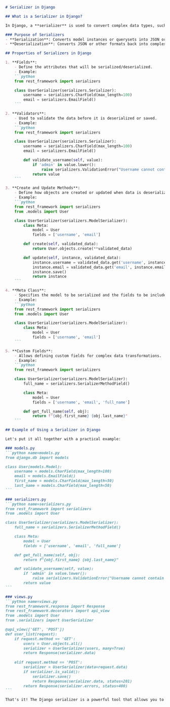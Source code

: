 ````markdown name=serializer_in_django.md
# Serializer in Django

## What is a Serializer in Django?

In Django, a **serializer** is used to convert complex data types, such as querysets and model instances, into native Python data types that can then be easily rendered into JSON, XML, or other content types. Serializers also provide deserialization, allowing parsed data to be converted back into complex types, after first validating the incoming data.

### Purpose of Serializers
- **Serialization**: Converts model instances or querysets into JSON or other formats for API responses.
- **Deserialization**: Converts JSON or other formats back into complex data types for use within Django, including validation.

## Properties of Serializers in Django

1. **Fields**:
    - Define the attributes that will be serialized/deserialized.
    - Example:
    ```python
    from rest_framework import serializers

    class UserSerializer(serializers.Serializer):
        username = serializers.CharField(max_length=100)
        email = serializers.EmailField()
    ```

2. **Validators**:
    - Used to validate the data before it is deserialized or saved.
    - Example:
    ```python
    from rest_framework import serializers

    class UserSerializer(serializers.Serializer):
        username = serializers.CharField(max_length=100)
        email = serializers.EmailField()

        def validate_username(self, value):
            if 'admin' in value.lower():
                raise serializers.ValidationError("Username cannot contain 'admin'")
            return value
    ```

3. **Create and Update Methods**:
    - Define how objects are created or updated when data is deserialized.
    - Example:
    ```python
    from rest_framework import serializers
    from .models import User

    class UserSerializer(serializers.ModelSerializer):
        class Meta:
            model = User
            fields = ['username', 'email']

        def create(self, validated_data):
            return User.objects.create(**validated_data)

        def update(self, instance, validated_data):
            instance.username = validated_data.get('username', instance.username)
            instance.email = validated_data.get('email', instance.email)
            instance.save()
            return instance
    ```

4. **Meta Class**:
    - Specifies the model to be serialized and the fields to be included.
    - Example:
    ```python
    from rest_framework import serializers
    from .models import User

    class UserSerializer(serializers.ModelSerializer):
        class Meta:
            model = User
            fields = ['username', 'email']
    ```

5. **Custom Fields**:
    - Allows defining custom fields for complex data transformations.
    - Example:
    ```python
    from rest_framework import serializers

    class UserSerializer(serializers.ModelSerializer):
        full_name = serializers.SerializerMethodField()

        class Meta:
            model = User
            fields = ['username', 'email', 'full_name']

        def get_full_name(self, obj):
            return f"{obj.first_name} {obj.last_name}"
    ```

## Example of Using a Serializer in Django

Let's put it all together with a practical example:

### models.py
```python name=models.py
from django.db import models

class User(models.Model):
    username = models.CharField(max_length=100)
    email = models.EmailField()
    first_name = models.CharField(max_length=50)
    last_name = models.CharField(max_length=50)
```

### serializers.py
```python name=serializers.py
from rest_framework import serializers
from .models import User

class UserSerializer(serializers.ModelSerializer):
    full_name = serializers.SerializerMethodField()

    class Meta:
        model = User
        fields = ['username', 'email', 'full_name']

    def get_full_name(self, obj):
        return f"{obj.first_name} {obj.last_name}"

    def validate_username(self, value):
        if 'admin' in value.lower():
            raise serializers.ValidationError("Username cannot contain 'admin'")
        return value
```

### views.py
```python name=views.py
from rest_framework.response import Response
from rest_framework.decorators import api_view
from .models import User
from .serializers import UserSerializer

@api_view(['GET', 'POST'])
def user_list(request):
    if request.method == 'GET':
        users = User.objects.all()
        serializer = UserSerializer(users, many=True)
        return Response(serializer.data)
    
    elif request.method == 'POST':
        serializer = UserSerializer(data=request.data)
        if serializer.is_valid():
            serializer.save()
            return Response(serializer.data, status=201)
        return Response(serializer.errors, status=400)
```

That's it! The Django serializer is a powerful tool that allows you to easily convert complex data types to and from native Python data types, making it easier to work with APIs. 🚀
````
